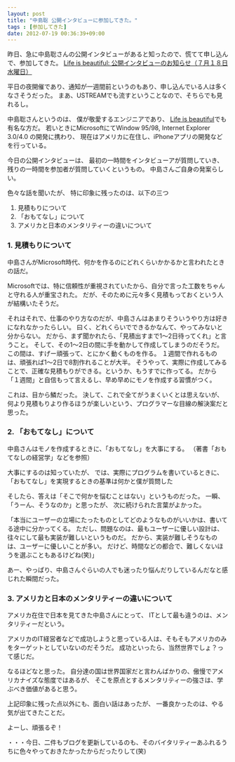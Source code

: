```yaml
---
layout: post
title: "中島聡 公開インタビューに参加してきた。"
tags : [参加してきた]
date: 2012-07-19 00:36:39+09:00
---
```




昨日、急に中島聡さんの公開インタビューがあると知ったので、慌てて申し込んで、参加してきた。
[Life is beautiful: 公開インタビューのお知らせ（７月１８日水曜日）](http://satoshi.blogs.com/life/2012/07/interview.html)

平日の夜開催であり、通知が一週間前というのもあり、申し込んでいる人は多くなさそうだった。
まあ、USTREAMでも流すということなので、そちらでも見れるし。

中島聡さんというのは、
僕が敬愛するエンジニアであり、
[Life is beautiful](http://satoshi.blogs.com/)でも有名な方だ。
若いときにMicrosoftにてWindow 95/98, Internet Explorer 3.0/4.0 の開発に携わり、
現在はアメリカに在住し、iPhoneアプリの開発などを行っている。


今日の公開インタビューは、
最初の一時間をインタビューアが質問していき、
残りの一時間を参加者が質問していくというもの。
中島さんご自身の発案らしい。


色々な話を聞いたが、
特に印象に残ったのは、以下の三つ

1. 見積もりについて
2. 「おもてなし」について
3. アメリカと日本のメンタリティーの違いについて




### 1. 見積もりについて

中島さんがMicrosoft時代、何かを作るのにどれくらいかかるかと言われたときの話だ。

Microsoftでは、特に信頼性が重視されていたから、自分で言った工数をちゃんと守れる人が重宝された。
だが、そのために元々多く見積もっておくという人が結構いたそうだ。

それはそれで、仕事のやり方なのだが、中島さんはあまりそういうやり方は好きになれなかったらしい。
曰く、どれくらいでできるかなんて、やってみないと分からない。
だから、まず聞かれたら、「見積出すまで1〜2日待ってくれ」と言うこと。
そして、その1〜2日の間に手を動かして作成してしまうのだそうだ。
この間は、すげー頑張って、とにかく動くものを作る。
１週間で作れるものは、頑張れば1〜2日で8割作れることが大半。
そうやって、実際に作成してみることで、正確な見積もりができる。というか、もうすでに作ってる。
だから「１週間」と自信もって言えるし、早め早めにモノを作成する習慣がつく。

これは、目から鱗だった。
決して、これで全てがうまくいくとは思えないが、
何より見積もりより作るほうが楽しいという、プログラマーな目線の解決案だと思った。



### 2. 「おもてなし」について

中島さんはモノを作成するときに、「おもてなし」を大事にする。
（著書「おもてなしの経営学」などを参照）

大事にするのは知っていたが、
では、実際にプログラムを書いているときに、「おもてなし」を実現するときの基準は何かと僕が質問した

そしたら、答えは「そこで何かを悩むことはない」というものだった。
一瞬、「うーん、そうなのか」と思ったが、
次に続けられた言葉がよかった。

「本当にユーザーの立場にたったものとしてどのようなものがいいかは、書いてる途中に分かってくる。
ただし、問題なのは、最もユーザーに優しい設計は、往々にして最も実装が難しいというものだ。
だから、実装が難しそうなものは、ユーザーに優しいことが多い。
だけど、時間などの都合で、難しくないほうを選ぶこともあるけどね(笑)」

あー、やっぱり、中島さんぐらいの人でも迷ったり悩んだりしているんだなと感じれた瞬間だった。



### 3. アメリカと日本のメンタリティーの違いについて

アメリカ在住で日本を見てきた中島さんにとって、
ITとして最も違うのは、メンタリティーだという。

アメリカのIT経営者などで成功しようと思っている人は、そもそもアメリカのみをターゲットとしていないのだそうだ。
成功といったら、当然世界でしょ？って感じだ。

なるほどなと思った。
自分達の国は世界国家だと言わんばかりの、傲慢でアメリカナイズな態度ではあるが、
そこを原点とするメンタリティーの強さは、学ぶべき価値があると思う。





上記印象に残った点以外にも、面白い話はあったが、
一番良かったのは、やる気が出てきたことだ。

よーし、頑張るぞ！


・・・今日、二件もブログを更新しているのも、そのバイタリティーあふれるうちに色々やっておきたかったからだったりして(笑)



